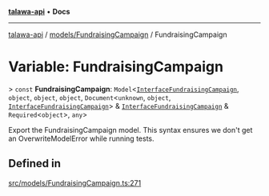 [**talawa-api**](../../../README.md) • **Docs**

***

[talawa-api](../../../modules.md) / [models/FundraisingCampaign](../README.md) / FundraisingCampaign

# Variable: FundraisingCampaign

\> `const` **FundraisingCampaign**: `Model`\<[`InterfaceFundraisingCampaign`](../interfaces/InterfaceFundraisingCampaign.md), `object`, `object`, `object`, `Document`\<`unknown`, `object`, [`InterfaceFundraisingCampaign`](../interfaces/InterfaceFundraisingCampaign.md)\> & [`InterfaceFundraisingCampaign`](../interfaces/InterfaceFundraisingCampaign.md) & `Required`\<`object`\>, `any`\>

Export the FundraisingCampaign model.
This syntax ensures we don't get an OverwriteModelError while running tests.

## Defined in

[src/models/FundraisingCampaign.ts:271](https://github.com/PalisadoesFoundation/talawa-api/blob/f4877b986932181336f42a7336754de05976cd97/src/models/FundraisingCampaign.ts#L271)
